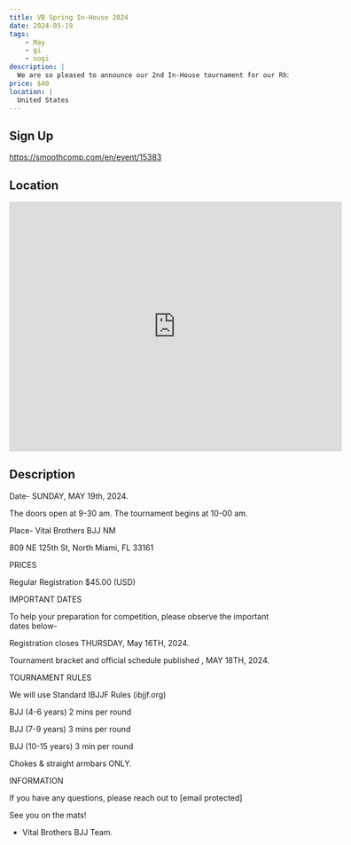 ```yaml
---
title: VB Spring In-House 2024
date: 2024-05-19
tags:
    - May
    - gi 
    - nogi 
description: |
  We are so pleased to announce our 2nd In-House tournament for our Rhinos
price: $40
location: |
  United States
---
```

## Sign Up
https://smoothcomp.com/en/event/15383

## Location
<iframe src="https://www.google.com/maps/embed?pb=!1m18!1m12!1m3!1d12345.6789!2d0.0000000!3d0.0000000!2m3!1f0!2f0!3f0!3m2!1i1024!2i768!4f13.1!3m3!1m2!1s0x0%3A0x0!2z0.0000000!5e0!3m2!1sen!2sus!4v1234567890" width="600" height="450" style="border:0;" allowfullscreen="" loading="lazy"></iframe>

## Description
Date- SUNDAY, MAY 19th, 2024.


The doors open at 9-30 am. The tournament begins at 10-00 am.


Place- Vital Brothers BJJ NM


809 NE 125th St, North Miami, FL 33161


PRICES


Regular Registration $45.00 (USD)


IMPORTANT DATES


To help your preparation for competition, please observe the important dates below-



Registration closes THURSDAY, May 16TH, 2024.




Tournament bracket and official schedule published , MAY 18TH, 2024.



TOURNAMENT RULES


We will use Standard IBJJF Rules (ibjjf.org)



BJJ (4-6 years) 2 mins per round




BJJ (7-9 years) 3 mins per round


BJJ (10-15 years) 3 min per round



Chokes & straight armbars ONLY. 


INFORMATION


If you have any questions, please reach out to [email protected]


See you on the mats!


- Vital Brothers BJJ Team.
